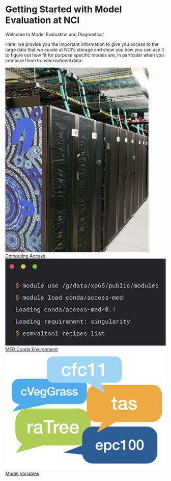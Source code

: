 # Getting Started with Model Evaluation at NCI

Welcome to Model Evaluation and Diagnostics!

Here, we provide you the important information to give you access to the large data that we curate at NCI's storage and show you how you can use it to figure out how fit for purpose specific models are, in particular when you compare them to osbervational data:

<div class="card-container">
    <a href="./access_to_gadi_at_nci" class="squared-card default-text-color">
        <div class="squared-card-image">
            <img src="../../assets/model_evaluation/Gadi-19-2.jpg" alt="Computing Access"></img>
        </div>
        <div class="squared-card-text bold">Computing Access</div>
    </a>
    <a href="./model_evaluation_getting_started" class="squared-card default-text-color">
        <div class="squared-card-image">
            <img src="../../assets/model_evaluation/model_evaluation_conda.png" alt="MED Conda Environment"></img>
        </div>
        <div class="squared-card-text bold">MED Conda Environment</div>
    </a>
    <a href="./model_variables" class="squared-card default-text-color">
        <div class="squared-card-image">
            <img src="../../assets/model_evaluation/model_evaluation_variables.png" alt="Model Variables"></img>
        </div>
        <div class="squared-card-text bold">Model Variables</div>
    </a>
</div>